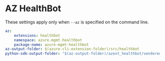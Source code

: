 # AZ HealthBot

These settings apply only when `--az` is specified on the command line.

``` yaml $(az)
az:
    extensions: healthbot
    namespace: azure.mgmt.healthbot
    package-name: azure-mgmt-healthbot
az-output-folder: $(azure-cli-extension-folder)/src/healthbot
python-sdk-output-folder: "$(az-output-folder)/azext_healthbot/vendored_sdks/healthbot"
```
